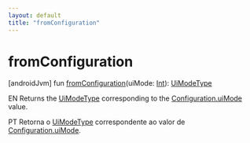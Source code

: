 ```yaml
---
layout: default
title: "fromConfiguration"
---
```


# fromConfiguration

[androidJvm]
fun [fromConfiguration](from-configuration.md)(uiMode: [Int](https://kotlinlang.org/api/core/kotlin-stdlib/kotlin/-int/index.html)): [UiModeType](../index.md)

EN Returns the [UiModeType](../index.md) corresponding to the [Configuration.uiMode](https://developer.android.com/reference/kotlin/android/content/res/Configuration.html#uimode) value.

PT Retorna o [UiModeType](../index.md) correspondente ao valor de [Configuration.uiMode](https://developer.android.com/reference/kotlin/android/content/res/Configuration.html#uimode).